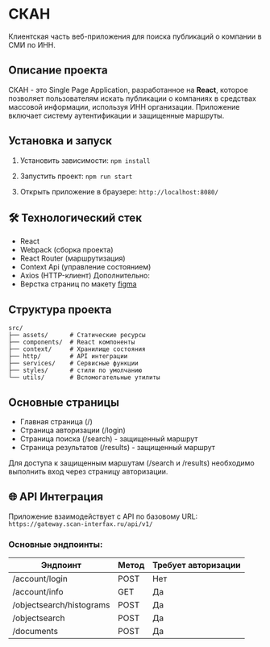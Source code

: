 # СКАН

Клиентская часть веб-приложения для поиска публикаций о компании в СМИ по ИНН.

## Описание проекта

СКАН - это Single Page Application, разработанное на **React**, которое позволяет пользователям искать публикации о компаниях в средствах массовой информации, используя ИНН организации. Приложение включает систему аутентификации и защищенные маршруты.

## Установка и запуск

1. Установить зависимости:
`npm install`

2. Запустить проект:
`npm run start`

3. Открыть приложение в браузере:
`http://localhost:8080/`

## 🛠️ Технологический стек

- React
- Webpack (сборка проекта)
- React Router (маршрутизация)
- Context Api (управление состоянием)
- Axios (HTTP-клиент)
Дополнительно:
- Верстка страниц по макету [figma](https://www.figma.com/design/u3MOjzYnTnirz712GrLbFv/Макет-СКАН?node-id=0-1&p=f)
##  Структура проекта

```
src/
├── assets/      # Статические ресурсы
├── components/  # React компоненты
├── context/     # Хранилище состояния
├── http/        # API интеграции
├── services/    # Сервисные функции
├── styles/      # стили по умолчанию
└── utils/       # Вспомогательные утилиты
```

## Основные страницы

- Главная страница (/)
- Страница авторизации (/login)
- Страница поиска (/search) - защищенный маршрут
- Страница результатов (/results) - защищенный маршрут

Для доступа к защищенным маршутам (/search и /results) необходимо выполнить вход через страницу авторизации.

## 🌐 API Интеграция

Приложение взаимодействует с API по базовому URL: `https://gateway.scan-interfax.ru/api/v1/`

### Основные эндпоинты:

| Эндпоинт                  | Метод | Требует авторизации |
|---------------------------|-------|---------------------|
| /account/login            | POST  | Нет                 |
| /account/info             | GET   | Да                  |
| /objectsearch/histograms  | POST  | Да                  |
| /objectsearch             | POST  | Да                  |
| /documents                | POST  | Да                  |
